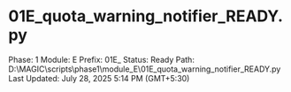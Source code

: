 # 01E_quota_warning_notifier_READY.py

Phase: 1
Module: E
Prefix: 01E_
Status: Ready
Path: D:\MAGIC\scripts\phase1\module_E\01E_quota_warning_notifier_READY.py
Last Updated: July 28, 2025 5:14 PM (GMT+5:30)
